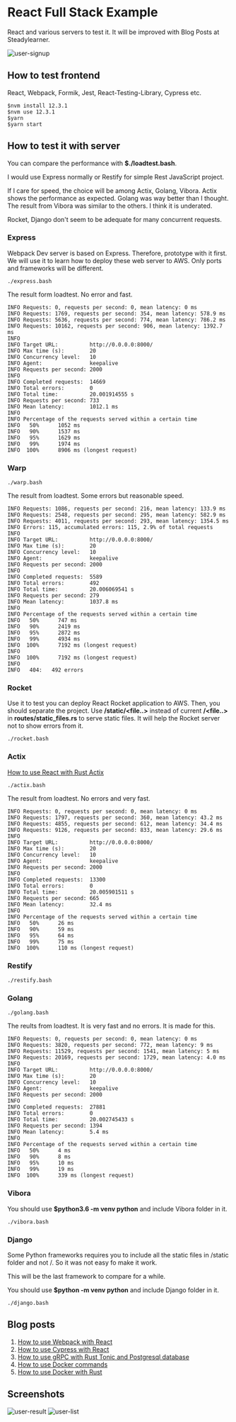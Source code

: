 [How to use React with Rust Actix]: https://www.steadylearner.com/blog/read/How-to-use-React-with-Rust-Actix
[How to use Docker commands]: https://www.steadylearner.com/blog/read/How-to-use-Docker-commands
[How to use Docker with Rust]: https://www.steadylearner.com/blog/read/How-to-use-Docker-with-Rust

# React Full Stack Example

React and various servers to test it. It will be improved with Blog Posts at Steadylearner.

![user-signup](/src/images/screenshot/user-signup.png)

## How to test frontend

React, Webpack, Formik, Jest, React-Testing-Library, Cypress etc.

```console
$nvm install 12.3.1
$nvm use 12.3.1
$yarn
$yarn start
```

## How to test it with server

You can compare the performance with **$./loadtest.bash**.

I would use Express normally or Restify for simple Rest JavaScript project.

If I care for speed, the choice will be among Actix, Golang, Vibora. Actix shows the performance as expected. Golang was way better than I thought. The result from Vibora was similar to the others. I think it is underated.

Rocket, Django don't seem to be adequate for many concurrent requests.

### Express

Webpack Dev server is based on Express. Therefore, prototype with it first. We will use it to learn how to deploy these web server to AWS. Only ports and frameworks will be different.

```console
./express.bash
```

The result form loadtest. No error and fast.

```console
INFO Requests: 0, requests per second: 0, mean latency: 0 ms
INFO Requests: 1769, requests per second: 354, mean latency: 578.9 ms
INFO Requests: 5636, requests per second: 774, mean latency: 786.2 ms
INFO Requests: 10162, requests per second: 906, mean latency: 1392.7 ms
INFO 
INFO Target URL:          http://0.0.0.0:8000/
INFO Max time (s):        20
INFO Concurrency level:   10
INFO Agent:               keepalive
INFO Requests per second: 2000
INFO 
INFO Completed requests:  14669
INFO Total errors:        0
INFO Total time:          20.001914555 s
INFO Requests per second: 733
INFO Mean latency:        1012.1 ms
INFO 
INFO Percentage of the requests served within a certain time
INFO   50%      1052 ms
INFO   90%      1537 ms
INFO   95%      1629 ms
INFO   99%      1974 ms
INFO  100%      8906 ms (longest request)
```

### Warp

```console
./warp.bash
```

The result from loadtest. Some errors but reasonable speed.

```console
INFO Requests: 1086, requests per second: 216, mean latency: 133.9 ms
INFO Requests: 2548, requests per second: 295, mean latency: 582.9 ms
INFO Requests: 4011, requests per second: 293, mean latency: 1354.5 ms
INFO Errors: 115, accumulated errors: 115, 2.9% of total requests
INFO
INFO Target URL:          http://0.0.0.0:8000/
INFO Max time (s):        20
INFO Concurrency level:   10
INFO Agent:               keepalive
INFO Requests per second: 2000
INFO
INFO Completed requests:  5589
INFO Total errors:        492
INFO Total time:          20.006069541 s
INFO Requests per second: 279
INFO Mean latency:        1037.8 ms
INFO
INFO Percentage of the requests served within a certain time
INFO   50%      747 ms
INFO   90%      2419 ms
INFO   95%      2872 ms
INFO   99%      4934 ms
INFO  100%      7192 ms (longest request)
INFO
INFO  100%      7192 ms (longest request)
INFO
INFO   404:   492 errors
```

### Rocket

Use it to test you can deploy React Rocket application to AWS. Then, you should separate the project. Use **/static/<file..>** instead of current **/<file..>** in **routes/static_files.rs** to serve static files. It will help the Rocket server not to show errors from it.

```console
./rocket.bash
```

### Actix

[How to use React with Rust Actix]

```console
./actix.bash
```

The result from loadtest. No errors and very fast.

```console
INFO Requests: 0, requests per second: 0, mean latency: 0 ms
INFO Requests: 1797, requests per second: 360, mean latency: 43.2 ms
INFO Requests: 4855, requests per second: 612, mean latency: 34.4 ms
INFO Requests: 9126, requests per second: 833, mean latency: 29.6 ms
INFO
INFO Target URL:          http://0.0.0.0:8000/
INFO Max time (s):        20
INFO Concurrency level:   10
INFO Agent:               keepalive
INFO Requests per second: 2000
INFO
INFO Completed requests:  13300
INFO Total errors:        0
INFO Total time:          20.005901511 s
INFO Requests per second: 665
INFO Mean latency:        32.4 ms
INFO
INFO Percentage of the requests served within a certain time
INFO   50%      26 ms
INFO   90%      59 ms
INFO   95%      64 ms
INFO   99%      75 ms
INFO  100%      110 ms (longest request)
```

### Restify

```console
./restify.bash
```

### Golang

```console
./golang.bash
```

The reults from loadtest. It is very fast and no errors. It is made for this.

```console
INFO Requests: 0, requests per second: 0, mean latency: 0 ms
INFO Requests: 3820, requests per second: 772, mean latency: 9 ms
INFO Requests: 11529, requests per second: 1541, mean latency: 5 ms
INFO Requests: 20169, requests per second: 1729, mean latency: 4.0 ms
INFO 
INFO Target URL:          http://0.0.0.0:8000/
INFO Max time (s):        20
INFO Concurrency level:   10
INFO Agent:               keepalive
INFO Requests per second: 2000
INFO 
INFO Completed requests:  27881
INFO Total errors:        0
INFO Total time:          20.002745433 s
INFO Requests per second: 1394
INFO Mean latency:        5.4 ms
INFO 
INFO Percentage of the requests served within a certain time
INFO   50%      4 ms
INFO   90%      8 ms
INFO   95%      10 ms
INFO   99%      19 ms
INFO  100%      339 ms (longest request)
```


### Vibora

You should use **$python3.6 -m venv python** and include Vibora folder in it.

```console
./vibora.bash
```

### Django

Some Python frameworks requires you to include all the static files in /static folder and not /. So it was not easy fo make it work.

This will be the last framework to compare for a while.

You should use **$python -m venv python** and include Django folder in it.

```console
./django.bash
```

## Blog posts

1. [How to use Webpack with React](https://www.steadylearner.com/blog/read/How-to-use-Webpack-with-React)
2. [How to use Cypress with React](https://www.steadylearner.com/blog/read/How-to-use-Cypress-with-React)
3. [How to use gRPC with Rust Tonic and Postgresql database](https://www.steadylearner.com/blog/read/How-to-use-gRPC-with-Rust-Tonic-and-Postgresql-database)
4. [How to use Docker commands]
5. [How to use Docker with Rust]

## Screenshots

![user-result](/src/images/screenshot/user-result.png)
![user-list](/src/images/screenshot/user-list.png)
